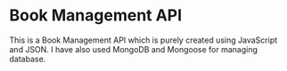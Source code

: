 # Book Management API
This is a Book Management API which is purely created using JavaScript and JSON. I have also used MongoDB and Mongoose for managing database.
